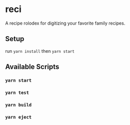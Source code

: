 # reci

A recipe rolodex for digitizing your favorite family recipes.

## Setup

run `yarn install`
then `yarn start` 

## Available Scripts
### `yarn start`
### `yarn test`
### `yarn build`
### `yarn eject`
